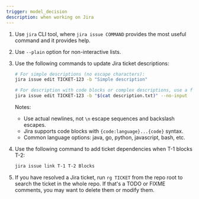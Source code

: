 ```yaml
---
trigger: model_decision
description: when working on Jira
---
```


1. Use `jira` CLI tool, where `jira issue COMMAND` provides the most useful
   command and it provides help.
2. Use `--plain` option for non-interactive lists.
3. Use the following commands to update Jira ticket descriptions:

   ```sh
   # For simple descriptions (no escape characters):
   jira issue edit TICKET-123 -b "Simple description"

   # For description with code blocks or complex descriptions, use a file:
   jira issue edit TICKET-123 -b "$(cat description.txt)" --no-input
   ```

   Notes:
   - Use actual newlines, not `\n` escape sequences and backslash escapes.
   - Jira supports code blocks with `{code:language}...{code}` syntax.
   - Common language options: java, go, python, javascript, bash, etc.
4. Use the following command to add ticket dependencies when T-1 blocks T-2:

   ```sh
   jira issue link T-1 T-2 Blocks
   ```
5. If you have resolved a Jira ticket, run `rg TICKET` from the repo root to
   search the ticket in the whole repo. If that's a TODO or FIXME comments, you
   may want to delete them or modify them.
